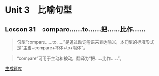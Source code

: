 ﻿ # Unit 3　比喻句型
 ## Lesson 31　compare……to……把……比作……
 
> 句型“compare……to……”是通过动词短语来表达喻义，本句型的标准形式是“主语+compare+本体+to+喻体”。

> “compare”可用于主动和被动，翻译为“把……比作……”。


 [生成题库](./sentence/f031.json)